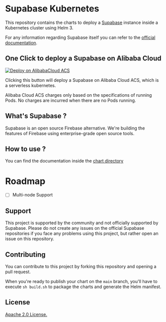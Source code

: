 # Supabase Kubernetes

This repository contains the charts to deploy a [Supabase](https://github.com/supabase/supabase) instance inside a Kubernetes cluster using Helm 3.

For any information regarding Supabase itself you can refer to the [official documentation](https://supabase.io/docs).

## One Click to deploy a Supabase on Alibaba Cloud

[![Deploy on AlibabaCloud ACS](https://service-info-public.oss-cn-hangzhou.aliyuncs.com/computenest.svg)](https://acs.console.aliyun.com/quick-deploy?repoUrl=https://github.com/taosher/dapr.git&branch=master)

Clicking this button will deploy a Supabase on Alibaba Cloud ACS, which is a serverless kubernetes. 

Alibaba Cloud ACS charges only based on the specifications of running Pods. No charges are incurred when there are no Pods running.

## What's Supabase ?

Supabase is an open source Firebase alternative. We're building the features of Firebase using enterprise-grade open source tools.

## How to use ?

You can find the documentation inside the [chart directory](./charts/supabase/README.md)

# Roadmap

- [ ] Multi-node Support

## Support

This project is supported by the community and not officially supported by Supabase. Please do not create any issues on the official Supabase repositories if you face any problems using this project, but rather open an issue on this repository.

## Contributing

You can contribute to this project by forking this repository and opening a pull request.

When you're ready to publish your chart on the `main` branch, you'll have to execute `sh build.sh` to package the charts and generate the Helm manifest.

## License

[Apache 2.0 License.](./LICENSE)
